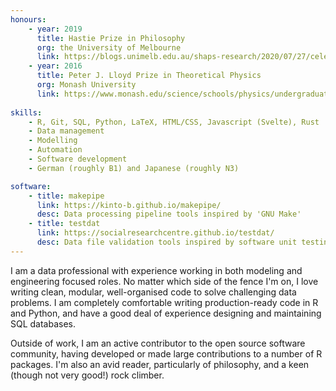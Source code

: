 ```yaml
---
honours:
    - year: 2019
      title: Hastie Prize in Philosophy
      org: the University of Melbourne
      link: https://blogs.unimelb.edu.au/shaps-research/2020/07/27/celebrating-our-students-achievements/
    - year: 2016
      title: Peter J. Lloyd Prize in Theoretical Physics
      org: Monash University
      link: https://www.monash.edu/science/schools/physics/undergraduate/prizes  
    
skills:
    - R, Git, SQL, Python, LaTeX, HTML/CSS, Javascript (Svelte), Rust
    - Data management
    - Modelling
    - Automation
    - Software development
    - German (roughly B1) and Japanese (roughly N3)

software:
    - title: makepipe
      link: https://kinto-b.github.io/makepipe/ 
      desc: Data processing pipeline tools inspired by 'GNU Make'
    - title: testdat
      link: https://socialresearchcentre.github.io/testdat/
      desc: Data file validation tools inspired by software unit testing
---
```


I am a data professional with experience working in both modeling and engineering focused roles. No matter which side of the fence I'm on, I love writing clean, modular, well-organised code to solve challenging data problems. I am completely comfortable writing production-ready code in R and Python, and have a good deal of experience designing and maintaining SQL databases. 

Outside of work, I am an active contributor to the open source software community, having developed or made large contributions to a number of R packages. I'm also an avid reader, particularly of philosophy, and a keen (though not very good!) rock climber. 
